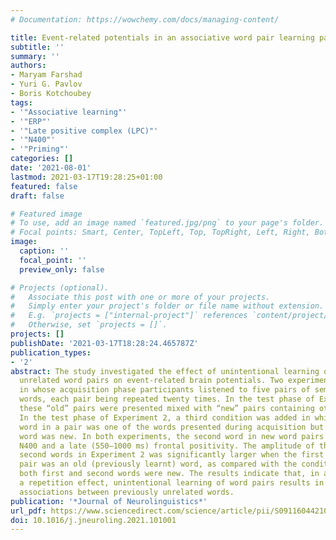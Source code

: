 ```yaml
---
# Documentation: https://wowchemy.com/docs/managing-content/

title: Event-related potentials in an associative word pair learning paradigm
subtitle: ''
summary: ''
authors:
- Maryam Farshad
- Yuri G. Pavlov
- Boris Kotchoubey
tags:
- '"Associative learning"'
- '"ERP"'
- '"Late positive complex (LPC)"'
- '"N400"'
- '"Priming"'
categories: []
date: '2021-08-01'
lastmod: 2021-03-17T19:28:25+01:00
featured: false
draft: false

# Featured image
# To use, add an image named `featured.jpg/png` to your page's folder.
# Focal points: Smart, Center, TopLeft, Top, TopRight, Left, Right, BottomLeft, Bottom, BottomRight.
image:
  caption: ''
  focal_point: ''
  preview_only: false

# Projects (optional).
#   Associate this post with one or more of your projects.
#   Simply enter your project's folder or file name without extension.
#   E.g. `projects = ["internal-project"]` references `content/project/deep-learning/index.md`.
#   Otherwise, set `projects = []`.
projects: []
publishDate: '2021-03-17T18:28:24.465787Z'
publication_types:
- '2'
abstract: The study investigated the effect of unintentional learning of semantically
  unrelated word pairs on event-related brain potentials. Two experiments were conducted,
  in whose acquisition phase participants listened to five pairs of semantically unrelated
  words, each pair being repeated twenty times. In the test phase of Experiment 1,
  these “old” pairs were presented mixed with “new” pairs containing other words.
  In the test phase of Experiment 2, a third condition was added in which the first
  word in a pair was one of the words presented during acquisition but the second
  word was new. In both experiments, the second word in new word pairs elicited an
  N400 and a late (550–1000 ms) frontal positivity. The amplitude of the N400 to new
  second words in Experiment 2 was significantly larger when the first word in the
  pair was an old (previously learnt) word, as compared with the condition in which
  both first and second words were new. The results indicate that, in addition to
  a repetition effect, unintentional learning of word pairs results in building new
  associations between previously unrelated words.
publication: '*Journal of Neurolinguistics*'
url_pdf: https://www.sciencedirect.com/science/article/pii/S0911604421000178
doi: 10.1016/j.jneuroling.2021.101001
---
```

